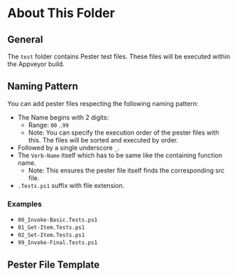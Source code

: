 # About This Folder

## General

The `test` folder contains Pester test files. These files will be executed within the Appveyor build.

## Naming Pattern

You can add pester files respecting the following naming pattern:

* The Name begins with 2 digits:
  * Range: `00` ..`99`
  * Note: You can specify the execution order of the pester files with this. The files will be sorted and executed by order.
* Followed by a single underscore `_`.
* The `Verb-Name` itself which has to be same like the containing function name.
  * Note: This ensures the pester file itself finds the corresponding src file.
* `.Tests.ps1` suffix with file extension.

### Examples

* `00_Invoke-Basic.Tests.ps1`
* `01_Get-Item.Tests.ps1`
* `02_Set-Item.Tests.ps1`
* `99_Invoke-Final.Tests.ps1`

## Pester File Template

```PowerShell

```
